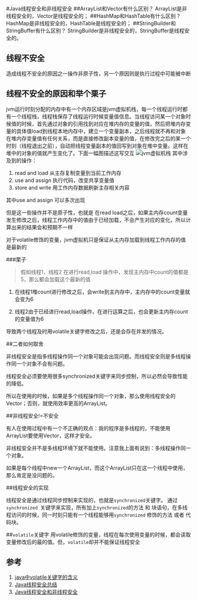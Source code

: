 #Java线程安全和非线程安全 
##ArrayList和Vector有什么区别？
ArrayList是非线程安全的，Vector是线程安全的；
##HashMap和HashTable有什么区别？
HashMap是非线程安全的，HashTable是线程安全的；
##StringBuilder和StringBuffer有什么区别？
StringBuilder是非线程安全的，StringBuffer是线程安全的。

## 线程不安全
造成线程不安全的原因之一操作非原子性，另一个原因则是执行过程中可能被中断

## 线程不安全的原因和举个栗子
jvm运行时刻分配的内存中有一个内存区域是jvm虚拟机栈，每一个线程运行时都有一个线程栈，线程栈保存了线程运行时候变量值信息。当线程访问某一个对象时候值的时候，首先通过对象的引用找到对应在堆内存的变量的值，然后把堆内存变量的具体值load到线程本地内存中，建立一个变量副本，之后线程就不再和对象在堆内存变量值有任何关系，而是直接修改副本变量的值，在修改完之后的某一个时刻（线程退出之前），自动把线程变量副本的值回写到对象在堆中变量。这样在堆中的对象的值就产生变化了。下面一幅图描述这写交互
![jvm虚拟机栈](http://images.cnblogs.com/cnblogs_com/aigongsi/201204/201204011757235219.jpg)
其中涉及到的操作：
1. read and load 从主存复制变量到当前工作内存
2. use and assign  执行代码，改变共享变量值
3. store and write 用工作内存数据刷新主存相关内容

其中use and assign 可以多次出现

但是这一些操作并不是原子性，也就是 在read load之后，如果主内存count变量发生修改之后，线程工作内存中的值由于已经加载，不会产生对应的变化，所以计算出来的结果会和预期不一样

对于volatile修饰的变量，jvm虚拟机只是保证从主内存加载到线程工作内存的值是最新的

###栗子
>假如线程1，线程2 在进行read,load 操作中，发现主内存中count的值都是5，那么都会加载这个最新的值

1. 在线程1堆count进行修改之后，会write到主内存中，主内存中的count变量就会变为6

2. 线程2由于已经进行read,load操作，在进行运算之后，也会更新主内存count的变量值为6

导致两个线程及时用volatile关键字修改之后，还是会存在并发的情况。

##二者如何取舍

非线程安全是指多线程操作同一个对象可能会出现问题。而线程安全则是多线程操作同一个对象不会有问题。

线程安全必须要使用很多synchronized关键字来同步控制，所以必然会导致性能的降低。

所以在使用的时候，如果是多个线程操作同一个对象，那么使用线程安全的Vector；否则，就使用效率更高的ArrayList。


##非线程安全!=不安全

有人在使用过程中有一个不正确的观点：我的程序是多线程的，不能使用ArrayList要使用Vector，这样才安全。

非线程安全并不是多线程环境下就不能使用。注意我上面有说到：多线程操作同一个对象。

如果是每个线程中new一个ArrayList，而这个ArrayList只在这一个线程中使用，那么肯定是没问题的。

##线程安全的实现

线程安全是通过线程同步控制来实现的，也就是`synchronized`关键字。 通过 `synchronized `关键字来实现，所有加上`synchronized`的方法 和 块语句，在多线程访问的时候，同一时刻只能有一个线程能够用`synchronized` 修饰的方法 或者 代码块。 

##`volatile`关键字
用volatile修饰的变量，线程在每次使用变量的时候，都会读取变量修改后的最的值。但，`volatile`却并不能保证线程安全

## 参考
1. [java中volatile关键字的含义](http://www.cnblogs.com/aigongsi/archive/2012/04/01/2429166.html)
2. [Java线程安全总结](http://www.2cto.com/kf/201202/118486.html)
3. [Java线程安全和非线程安全](http://blog.csdn.net/xiao__gui/article/details/8934832)